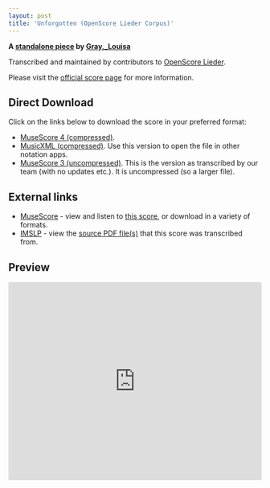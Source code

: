 ```yaml
---
layout: post
title: 'Unforgotten (OpenScore Lieder Corpus)'
---
```


__A [standalone piece](https://fourscoreandmore.org/openscore/lieder/Gray,_Louisa/_/) by [Gray,_Louisa](https://fourscoreandmore.org/openscore/lieder/Gray,_Louisa)__

Transcribed and maintained by contributors to [OpenScore Lieder].

Please visit the [official score page] for more information.

[official score page]: https://musescore.com/openscore-lieder-corpus/scores/6620711
[OpenScore Lieder]: https://musescore.com/openscore-lieder-corpus

## Direct Download

Click on the links below to download the score in your preferred format:
- [MuseScore 4 (compressed)](https://fourscoreandmore.org/openscore/lieder/Gray,_Louisa/_/Unforgotten.mscz).
- [MusicXML (compressed)](https://fourscoreandmore.org/openscore/lieder/Gray,_Louisa/_/Unforgotten.mxl). Use this version to open the file in other notation apps.
- [MuseScore 3 (uncompressed)](https://raw.githubusercontent.com/OpenScore/Lieder/refs/heads/main/scores/Gray,_Louisa/_/Unforgotten/lc6620711.mscx). This is the version as transcribed by our team (with no updates etc.). It is uncompressed (so a larger file).

## External links

- [MuseScore] - view and listen to [this score][MuseScore], or download in a variety of formats.
- [IMSLP] - view the [source PDF file(s)][IMSLP] that this score was transcribed from.

[MuseScore]: https://musescore.com/score/6620711
[IMSLP]: https://imslp.org/wiki/Special:ReverseLookup/676298

## Preview

<iframe width="100%" height="394" src="https://musescore.com/openscore-lieder-corpus/scores/6620711/embed" frameborder="0" allowfullscreen allow="autoplay; fullscreen"></iframe>
